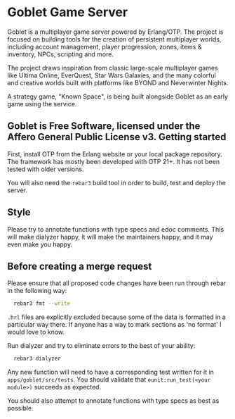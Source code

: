 Goblet Game Server
=================================================
Goblet is a multiplayer game server powered by Erlang/OTP. The project is
focused on building tools for the creation of persistent multiplayer worlds,
including account management, player progression, zones, items & inventory,
NPCs, scripting and more.

The project draws inspiration from classic large-scale multiplayer games like
Ultima Online, EverQuest, Star Wars Galaxies, and the many colorful and
creative worlds built with platforms like BYOND and Neverwinter Nights.

A strategy game, "Known Space", is being built alongside Goblet as an early game using the service.

Goblet is Free Software, licensed under the Affero General Public License v3. 
Getting started
-------------------------------------------------
First, install OTP from the Erlang website or your local package repository.
The framework has mostly been developed with OTP 21+. It has not been tested
with older versions.

You will also need the `rebar3` build tool in order to build, test and deploy
the server.


Style
-------------------------------------------------
Please try to annotate functions with type specs and edoc comments. This will
make dialyzer happy, it will make the maintainers happy, and it may even make
you happy.


Before creating a merge request
-------------------------------------------------
Please ensure that all proposed code changes have been run through rebar in
the following way:
```bash
  rebar3 fmt --write
```

`.hrl` files are explicitly excluded because some of the data is formatted in a
particular way there. If anyone has a way to mark sections as 'no format' I
would love to know.

Run dialyzer and try to eliminate errors to the best of your ability:
```bash
  rebar3 dialyzer
```

Any new function will need to have a corresponding test written for it in
`apps/goblet/src/tests`. You should validate that `eunit:run_test(<your
module>)` succeeds as expected.

You should also attempt to annotate functions with type specs as best as
possible.

